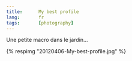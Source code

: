 ```yaml
---
title:      My best profile
lang:       fr
tags:       [photography]
---
```


Une petite macro dans le jardin…

{% respimg "20120406-My-best-profile.jpg" %}

